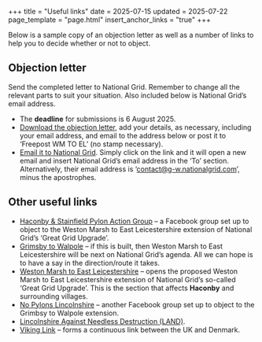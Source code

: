 +++
title = "Useful links"
date = 2025-07-15
updated = 2025-07-22
page_template = "page.html"
insert_anchor_links = "true"
+++

Below is a sample copy of an objection letter as well as a number of links to help you to decide whether or not to object.

## Objection letter

Send the completed letter to National Grid. Remember to change all the relevant parts to suit your situation. Also included below is National Grid’s email address.

- The **deadline** for submissions is 6 August 2025.
- <a href="/docs/objection-letter.pdf" download>Download the objection letter</a>, add your details, as necessary, including your email address, and email to the address below or post it to ‘Freepost WM TO EL’ (no stamp necessary).
- [Email it to National Grid](mailto:contact@g-w.nationalgrid.com). Simply click on the link and it will open a new email and insert National Grid’s email address in the ‘To’ section. Alternatively, their email address is ‘contact@g-w.nationalgrid.com’, minus the apostrophes.

## Other useful links

- [Haconby & Stainfield Pylon Action Group](https://www.facebook.com/groups/1400754671211902) – a Facebook group set up to object to the Weston Marsh to East Leicestershire extension of National Grid’s ‘Great Grid Upgrade’.
- [Grimsby to Walpole](https://www.nationalgrid.com/the-great-grid-upgrade/grimsby-to-walpole) – if this is built, then Weston Marsh to East Leicestershire will be next on National Grid’s agenda. All we can hope is to have a say in the direction/route it takes.
- [Weston Marsh to East Leicestershire](https://nationalgrid.com/wmel) – opens the proposed Weston Marsh to East Leicestershire extension of National Grid’s so-called ‘Great Grid Upgrade’. This is the section that affects **Haconby** and surrounding villages.
- [No Pylons Lincolnshire](https://www.facebook.com/groups/427539323082424) – another Facebook group set up to object to the Grimbsy to Walpole extension.
- [Lincolnshire Against Needless Destruction (LAND)](http://lincsland.co.uk).
- [Viking Link](https://www.nationalgrid.com/national-grid-ventures/viking-link) – forms a continuous link between the UK and Denmark.
